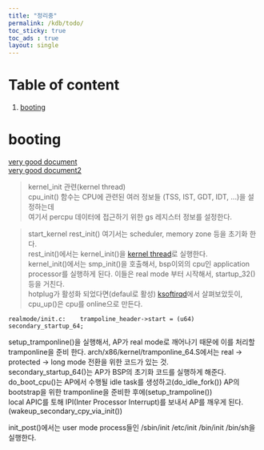 ```yaml
---
title: "정리중"
permalink: /kdb/todo/
toc_sticky: true
toc_ads : true
layout: single
---
```


# Table of content
1. [booting](#booting-init)   

# booting 

[very good document](https://junsoolee.gitbook.io/linux-insides-ko/summary/initialization/linux-initialization-4)    
[very good document2](http://www.iamroot.org/ldocs/linux.html)     

> kernel_init 관련(kernel thread)  
cpu_init() 함수는 CPU에 관련된 여러 정보들 (TSS, IST, GDT, IDT, ...)을 설정하는데  
여기서 percpu 데이터에 접근하기 위한 gs 레지스터 정보를 설정한다.   

> start_kernel rest_init()
여기서는 scheduler, memory zone 등을 초기화 한다.    
rest_init()에서는 kernel_init()을 [kernel thread](/kdb/linux/process/#1-kernel-thread)로 실행한다.   
kernel_init()에서는 smp_init()을 호출해서, bsp이외의 cpu인 application processor를 실행하게 된다. 이들은 real mode 부터 시작해서, startup_32()등을 거친다.   
hotplug가 활성화 되었다면(defaul로 활성) [ksoftirqd](/kdb/linux/exception/#4-ksoftirqd)에서 살펴보았듯이,  
cpu_up()은 cpu를 online으로 만든다.   

```
realmode/init.c:    trampoline_header->start = (u64) secondary_startup_64;
```
setup_tramponline()을 실행해서, AP가 real mode로 깨어나기 때문에 이를 처리할  tramponline을 준비 한다. 
arch/x86/kernel/tramponline_64.S에서는 real -> protected -> long mode 전환을 위한 코드가 있는 것.    
secondary_startup_64()는 AP가 BSP의 초기화 코드를 실행하게 해준다.    
do_boot_cpu()는 AP에서 수행될 idle task를 생성하고(do_idle_fork()) AP의 bootstrap을 위한 tramponline을 준비한 후에(setup_trampoline())   
local APIC를 토해 IPI(Inter Processor Interrupt)를 보내서 AP를 깨우게 된다.(wakeup_secondary_cpy_via_init())       

init_post()에서는 user mode process들인 /sbin/init /etc/init /bin/init /bin/sh을 실행한다. 





